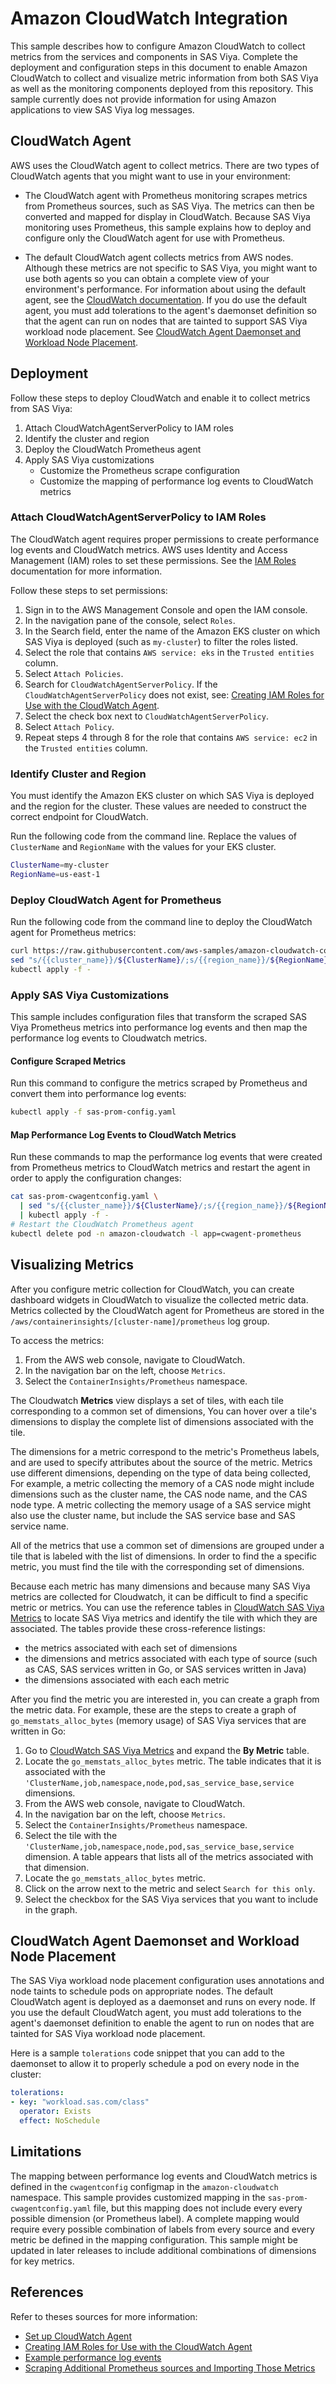 # Amazon CloudWatch Integration

This sample describes how to configure Amazon CloudWatch to collect metrics
from the services and components in SAS Viya. Complete the deployment
and configuration steps in this document to enable Amazon CloudWatch to collect
and visualize metric information from both SAS Viya as well as the monitoring
components deployed from this repository. This sample currently does not
provide information for using Amazon applications to view SAS Viya log
messages.

## CloudWatch Agent

AWS uses the CloudWatch agent to collect metrics. There are two types of
CloudWatch agents that you might want to use in your environment:

- The CloudWatch agent with Prometheus monitoring scrapes metrics from
Prometheus sources, such as SAS Viya. The metrics can then be converted and
mapped for display in CloudWatch. Because SAS Viya monitoring uses
Prometheus, this sample explains how to deploy and configure only the
CloudWatch agent for use with Prometheus.

- The default CloudWatch agent collects metrics from AWS nodes. Although
these metrics are not specific to SAS Viya, you might want to use both agents
so you can obtain a complete view of your environment's performance. For
information about using the default agent, see the
[CloudWatch documentation](https://docs.aws.amazon.com/AmazonCloudWatch/latest/monitoring/Install-CloudWatch-Agent.html).
If you do use the default agent, you must add tolerations to the agent's
daemonset definition so that the agent can run on nodes that are tainted to
support SAS Viya workload node placement. See
[CloudWatch Agent Daemonset and Workload Node Placement](#wnp_tolerations).

## Deployment

Follow these steps to deploy CloudWatch and enable it to collect metrics from
SAS Viya:

1. Attach CloudWatchAgentServerPolicy to IAM roles
2. Identify the cluster and region
3. Deploy the CloudWatch Prometheus agent
4. Apply SAS Viya customizations
    - Customize the Prometheus scrape configuration
    - Customize the mapping of performance log events to CloudWatch metrics

### Attach CloudWatchAgentServerPolicy to IAM Roles

The CloudWatch agent requires proper permissions to create performance log
events and CloudWatch metrics. AWS uses Identity and Access Management (IAM)
roles to set these permissions. See the
[IAM Roles](https://docs.aws.amazon.com/IAM/latest/UserGuide/id_roles.html)
documentation for more information.

Follow these steps to set permissions:

1. Sign in to the AWS Management Console and open the IAM console.
2. In the navigation pane of the console, select `Roles`.
3. In the Search field, enter the name of the Amazon EKS cluster on which SAS
Viya is deployed (such as `my-cluster`) to filter the roles listed.
4. Select the role that contains `AWS service: eks` in the `Trusted entities`
column.
5. Select `Attach Policies`.
6. Search for `CloudWatchAgentServerPolicy`. If the
`CloudWatchAgentServerPolicy` does not exist, see:
[Creating IAM Roles for Use with the CloudWatch Agent](https://docs.aws.amazon.com/AmazonCloudWatch/latest/monitoring/create-iam-roles-for-cloudwatch-agent-commandline.html).
7. Select the check box next to `CloudWatchAgentServerPolicy`.
8. Select `Attach Policy`.
9. Repeat steps 4 through 8 for the role that contains `AWS service: ec2` in
the `Trusted entities` column.  

### Identify Cluster and Region

You must identify the Amazon EKS cluster on which SAS Viya is deployed and the
region for the cluster. These values are needed to construct the correct
endpoint for CloudWatch.

Run the following code from the command line. Replace the
values of `ClusterName` and `RegionName` with the values for your EKS cluster.

```bash
ClusterName=my-cluster
RegionName=us-east-1
```

### Deploy CloudWatch Agent for Prometheus

Run the following code from the command line to deploy the CloudWatch agent for
Prometheus metrics:

```bash
curl https://raw.githubusercontent.com/aws-samples/amazon-cloudwatch-container-insights/latest/k8s-deployment-manifest-templates/deployment-mode/service/cwagent-prometheus/prometheus-k8s.yaml | 
sed "s/{{cluster_name}}/${ClusterName}/;s/{{region_name}}/${RegionName}/" | 
kubectl apply -f -
```

### Apply SAS Viya Customizations

This sample includes configuration files that transform the scraped SAS Viya
Prometheus metrics into performance log events and then map the performance
log events to Cloudwatch metrics.

#### Configure Scraped Metrics

Run this command to configure the metrics scraped by Prometheus and convert
them into performance log events:

```bash
kubectl apply -f sas-prom-config.yaml
```

#### Map Performance Log Events to CloudWatch Metrics

Run these commands to map the performance log events that were created from
Prometheus metrics to CloudWatch metrics and restart the agent in order to
apply the configuration changes:

```bash
cat sas-prom-cwagentconfig.yaml \
  | sed "s/{{cluster_name}}/${ClusterName}/;s/{{region_name}}/${RegionName}/" \
  | kubectl apply -f -
# Restart the CloudWatch Prometheus agent
kubectl delete pod -n amazon-cloudwatch -l app=cwagent-prometheus
```

## Visualizing Metrics

After you configure metric collection for CloudWatch, you can create dashboard
widgets in CloudWatch to visualize the collected metric data. Metrics
collected by the CloudWatch agent for Prometheus are stored in the
`/aws/containerinsights/[cluster-name]/prometheus` log group.

To access the metrics:

1. From the AWS web console, navigate to CloudWatch.
2. In the navigation bar on the left, choose `Metrics`.
3. Select the `ContainerInsights/Prometheus` namespace.

The Cloudwatch **Metrics** view displays a set of tiles, with each tile corresponding to a common set of dimensions, You can hover over a tile's dimensions to display the complete list of dimensions associated with the tile. 

The dimensions for a metric correspond to the metric's Prometheus labels, and are used to specify attributes about the source of the metric. Metrics use different dimensions, depending on the type of data being collected, For example, a metric collecting the memory of a CAS node might include dimensions such as the cluster name, the CAS node name, and the CAS node type. A metric collecting the memory usage of a SAS service might also use the cluster name, but include the SAS service base and SAS service name. 

All of the metrics that use a common set of dimensions are grouped under a tile that is labeled with the list of dimensions. In order to find the a specific metric, you must find the tile with the corresponding set of dimensions.

Because each metric has many dimensions and because many SAS Viya metrics are collected for Cloudwatch, it can
be difficult to find a specific metric or metrics. You can use
the reference tables in [CloudWatch SAS Viya Metrics](reference.md) to locate
SAS Viya metrics and identify the tile with which they are associated. The tables provide these cross-reference listings: 

- the metrics associated with each set of dimensions
- the dimensions and metrics associated with each type of source (such as CAS, SAS services written in Go, or SAS services written in Java)
- the dimensions associated with each each metric

After you find the metric you are interested in, you can create a graph from
the metric data. For example, these are the steps to create a graph of
`go_memstats_alloc_bytes` (memory usage) of SAS Viya services that are
written in Go:

1. Go to [CloudWatch SAS Viya Metrics](reference.md) and expand the
**By Metric** table.
2. Locate the `go_memstats_alloc_bytes` metric. The table indicates that it is
associated with the `'ClusterName,job,namespace,node,pod,sas_service_base,service`
dimensions.
3. From the AWS web console, navigate to CloudWatch.
4. In the navigation bar on the left, choose `Metrics`.
5. Select the `ContainerInsights/Prometheus` namespace.
6. Select the tile with the `'ClusterName,job,namespace,node,pod,sas_service_base,service`
dimension. A table appears that lists all of the metrics associated with that dimension.
7. Locate the `go_memstats_alloc_bytes` metric.
8. Click on the arrow next to the metric and select `Search for this only`.
9. Select the checkbox for the SAS Viya services that you want to include in the
graph.

## CloudWatch Agent Daemonset and Workload Node Placement<a name=wnp_tolerations></a>

The SAS Viya workload node placement configuration uses annotations and node taints
to schedule pods on appropriate nodes. The default CloudWatch agent is deployed
as a daemonset and runs on every node. If you use the default CloudWatch agent,
you must add tolerations to the agent's daemonset definition to enable the agent
to run on nodes that are tainted for SAS Viya workload node placement.

Here is a sample `tolerations` code snippet that you can add to the daemonset to
allow it to properly schedule a pod on every node in the cluster:

```yaml
tolerations:
- key: "workload.sas.com/class"
  operator: Exists
  effect: NoSchedule
```

## Limitations

The mapping between performance log events and CloudWatch metrics is defined
in the `cwagentconfig` configmap in the `amazon-cloudwatch` namespace. This
sample provides customized mapping in the `sas-prom-cwagentconfig.yaml` file,
but this mapping does not include every every possible dimension (or Prometheus
label). A complete mapping would require every possible combination of labels
from every source and every metric be defined in the mapping configuration. This
sample might be updated in later releases to include additional combinations of
dimensions for key metrics.

## References

Refer to theses sources for more information:

- [Set up CloudWatch Agent](https://docs.aws.amazon.com/AmazonCloudWatch/latest/monitoring/ContainerInsights-Prometheus-Setup.html)
- [Creating IAM Roles for Use with the CloudWatch Agent](https://docs.aws.amazon.com/AmazonCloudWatch/latest/monitoring/create-iam-roles-for-cloudwatch-agent-commandline.html)
- [Example performance log events](https://docs.aws.amazon.com/AmazonCloudWatch/latest/monitoring/Container-Insights-reference-performance-logs-EKS.html)
- [Scraping Additional Prometheus sources and Importing Those Metrics](https://docs.aws.amazon.com/AmazonCloudWatch/latest/monitoring/ContainerInsights-Prometheus-Setup-configure-ECS.html)
